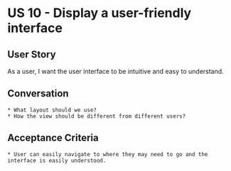 US 10 - Display a user-friendly interface
=======

User Story
---
As a user, I want the user interface to be intuitive and easy to understand.  


Conversation
----
	* What layout should we use?
    * How the view should be different from different users? 

Acceptance Criteria
----
	* User can easily navigate to where they may need to go and the interface is easily understood. 